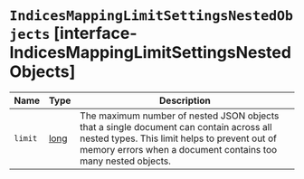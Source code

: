 # `IndicesMappingLimitSettingsNestedObjects` [interface-IndicesMappingLimitSettingsNestedObjects]

| Name | Type | Description |
| - | - | - |
| `limit` | [long](./long.md) | The maximum number of nested JSON objects that a single document can contain across all nested types. This limit helps to prevent out of memory errors when a document contains too many nested objects. |
